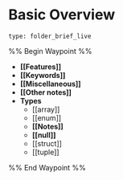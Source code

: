 # Basic Overview
 
```ccard
type: folder_brief_live
```
 
%% Begin Waypoint %%
- **[[Features]]**
- **[[Keywords]]**
- **[[Miscellaneous]]**
- **[[Other notes]]**
- **Types**
	- [[array]]
	- [[enum]]
	- **[[Notes]]**
	- **[[null]]**
	- [[struct]]
	- [[tuple]]

%% End Waypoint %%